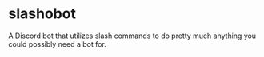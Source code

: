 # slashobot
A Discord bot that utilizes slash commands to do pretty much anything you could possibly need a bot for.

